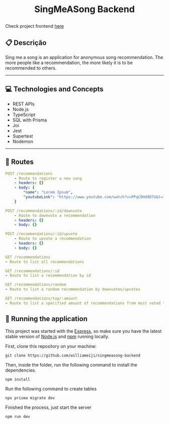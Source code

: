 # <p align = "center"> SingMeASong Backend </p>

Check project frontend [here](https://github.com/williameiji/signmeasong-frontend)

## :clipboard: Descrição

Sing me a song is an application for anonymous song recommendation. The more people like a recommendation, the more likely it is to be recommended to others.

---

## :computer: Technologies and Concepts

- REST APIs
- Node.js
- TypeScript
- SQL with Prisma
- Joi
- Jest
- Supertest
- Nodemon

---

## :rocket: Routes

```yml
POST /recommendations
    - Route to register a new song
    - headers: {}
    - body: {
        "name": "Lorem Ipsum",
        "youtubeLink": "https://www.youtube.com/watch?v=PPqC0Hd9D7U&t=1872s",
    }
```

```yml
POST /recommendations/:id/downvote
    - Route to downvote a recommendation
    - headers: {}
    - body: {}
```

```yml
POST /recommendations/:id/upvote
    - Route to upvote a recommendation
    - headers: {}
    - body: {}
```

```yml
GET /recommendations
- Route to list all recommendations
```

```yml
GET /recommendations/:id
- Route to list a recommendation by id
```

```yml
GET /recommendations/random
- Route to list a random recommendation by downvotes/upvotes
```

```yml
GET /recommendations/top/:amount
- Route to list a specified amount of recommendations from most voted to least voted
```

## 🏁 Running the application

This project was started with the [Express](https://www.npmjs.com/package/express), so make sure you have the latest stable version of [Node.js](https://nodejs.org/en/download/) and [npm](https://www.npmjs.com/) running locally.

First, clone this repository on your machine:

```
git clone https://github.com/williameiji/singmeasong-backend
```

Then, inside the folder, run the following command to install the dependencies.

```
npm install
```

Run the following command to create tables

```
npx prisma migrate dev
```

Finished the process, just start the server

```
npm run dev
```
